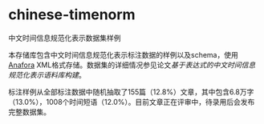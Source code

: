 # chinese-timenorm

中文时间信息规范化表示数据集样例

本存储库包含中文时间信息规范化表示标注数据的样例以及schema，使用[Anafora](https://github.com/weitechen/anafora/) XML格式存储。数据集的详细情况参见论文*基于表达式的中文时间信息规范化表示语料库构建*。

标注样例从全部标注数据中随机抽取了155篇（12.8%）文章，其中包含6.8万字（13.0%），1008个时间短语（12.0%）。目前文章正在评审中，待录用后会发布完整数据集。
